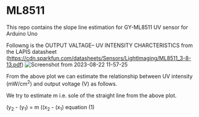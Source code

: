 # ML8511
This repo contains the slope line estimation for GY-ML8511 UV sensor for Arduino Uno

Followng is the OUTPUT VALTAGE– UV INTENSITY CHARCTERISTICS from the LAPIS datasheet (https://cdn.sparkfun.com/datasheets/Sensors/LightImaging/ML8511_3-8-13.pdf)
![Screenshot from 2023-08-22 11-57-25](https://github.com/ParthaPRay/ML8511/assets/1689639/908cc1df-b504-478a-ad76-4a805d0a2857)

From the above plot we can estimate the relationship between UV intensity (mW/cm<sup>2</sup>) and output voltage (V) as follows.

We try to estimate m i.e. sole of the straight line from the above plot.

(y<sub>2</sub> - (y<sub>1</sub>) = m ((x<sub>2</sub> - (x<sub>1</sub>)       equation (1)
